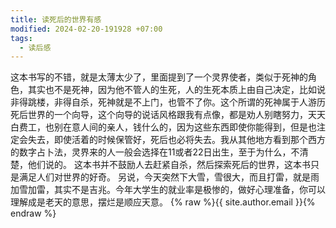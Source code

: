 ```yaml
---
title: 读死后的世界有感
modified: 2024-02-20-191928 +07:00
tags:
  - 读后感
---
```


这本书写的不错，就是太薄太少了，里面提到了一个灵界使者，类似于死神的角色，其实也不是死神，因为他不管人的生死，人的生死本质上由自己决定，比如说非得跳楼，非得自杀，死神就是不上门，也管不了你。这个所谓的死神属于人游历死后世界的一个向导，这个向导的说话风格跟我有点像，都是劝人别瞎努力，天天白费工，也别在意人间的亲人，钱什么的，因为这些东西即使你能得到，但是也注定会失去，即使活着的时候保管好，死后也必将失去。我从其他地方看到那个西方的数字占卜法，灵界来的人一般会选择在11或者22日出生，至于为什么，不清楚，他们说的。
这本书并不鼓励人去赶紧自杀，然后探索死后的世界，这本书只是满足人们对世界的好奇。
另说，今天突然下大雪，雪很大，而且打雷，就是雨加雪加雷，其实不是吉兆。今年大学生的就业率是极惨的，做好心理准备，你可以理解成是老天的意思，摆烂是顺应天意。
{% raw %}{{ site.author.email }}{% endraw %}
